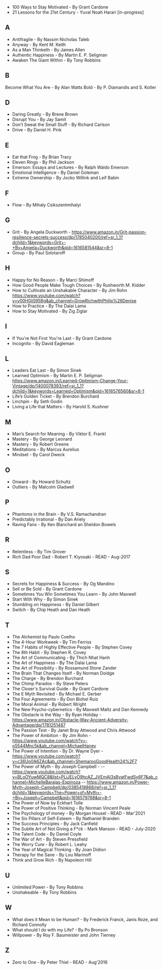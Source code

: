 - 100 Ways to Stay Motivated - By Grant Cardone
- 21 Lessons for the 21st Century - Yuval Noah Harari [in-progress]

## A
- Antifragile - By Nassim Nicholas Taleb
- Anyway - By Kent M. Keith
- As a Man Thinketh - By James Allen
- Authentic Happiness - By Martin E. P. Seligman
- Awaken The Giant Within - By Tony Robbins

## B
Become What You Are - By Alan Watts
Bold - By P. Diamandis and S. Kotler

## D
- Daring Greatly - By Brene Brown
- Disrupt You - By Jay Samit
- Don’t Sweat the Small Stuff - By Richard Carlson
- Drive - By Daniel H. Pink

## E
- Eat that Frog - By Brian Tracy
- Eleven Rings - By Phil Jackson
- Emerson: Essays and Lectures - By Ralph Waldo Emerson
- Emotional Intelligence - By Daniel Goleman
- Extreme Ownership - By Jocko Willink and Leif Babin

## F
- Flow - By Mihaly Csikszentmihalyi

## G
- Grit - By Angela Duckworth - https://www.amazon.in/Grit-passion-resilience-secrets-success/dp/1785040200/ref=sr_1_1?dchild=1&keywords=Grit+-+By+Angela+Duckworth&qid=1616581544&sr=8-1
- Group - By Paul Solotaroff 

## H
- Happy for No Reason - By Marci Shimoff
- How Good People Make Tough Choices - By Rushworth M. Kidder
- How to Cultivate an Unshakable Character - By Jim Rohn https://www.youtube.com/watch?v=y00HGt095Bg&ab_channel=GrowRichwithPhilip%26Denise
- How to Practice - By The Dalai Lama
- How to Stay Motivated - By Zig Ziglar

## I
- If You're Not First You're Last - By Grant Cardone
- Incognito - By David Eagleman

## L
- Leaders Eat Last - By Simon Sinek
- Learned Optimism - By Martin E. P. Seligman https://www.amazon.in/Learned-Optimism-Change-Your-Vintage/dp/1400078393/ref=sr_1_1?dchild=1&keywords=Learned+Optimism&qid=1616576560&sr=8-1
- Life’s Golden Ticket - By Brendon Burchard
- Linchpin - By Seth Godin
- Living a Life that Matters - By Harold S. Kushner

## M
- Man’s Search for Meaning - By Viktor E. Frankl
- Mastery - By George Leonard
- Mastery - By Robert Greene
- Meditations - By Marcus Aurelius
- Mindset - By Carol Dweck

## O
- Onward - By Howard Schultz
- Outliers - By Malcolm Gladwell

## P
- Phantoms in the Brain - By V.S. Ramachandran
- Predictably Irrational - By Dan Ariely
- Raving Fans - By Ken Blanchard an Sheldon Bowels

## R
- Relentless - By Tim Grover
- Rich Dad Poor Dad - Robert T. Kiyosaki - READ - Aug-2017

## S
- Secrets for Happiness & Success - By Og Mandino
- Sell or Be Sold - By Grant Cardone
- Sometimes You Win Sometimes You Learn - By John Maxwell
- Start With Why - By Simon Sinek
- Stumbling on Happiness - By Daniel Gilbert
- Switch - By Chip Heath and Dan Heath

## T
- The Alchemist by Paulo Coelho
- The 4-Hour Workweek - By Tim Ferriss
- The 7 Habits of Highly Effective People - By Stephen Covey
- The 8th Habit - By Stephen R. Covey
- The Art of Communicating - By Thich Nhat Hanh
- The Art of Happiness - By The Dalai Lama
- The Art of Possibility - By Rossamund Stone Zander
- The Brain That Changes Itself - By Norman Doidge
- The Charge - By Brendon Burchard
- The Chimp Paradox - By Steve Peters
- The Closer's Survival Guide - By Grant Cardone
- The E Myth Revisited - By Michael E. Gerber
- The Four Agreements - By Don Biohel Ruiz
- The Moral Animal - By Robert Wright
- The New Psycho-cybernetics - By Maxwell Maltz and Dan Kennedy
- The Obstacle is the Way - By Ryan Holiday - https://www.amazon.in/Obstacle-Way-Ancient-Adversity-Advantage/dp/1781251487
- The Passion Test - By Janet Bray Attwood and Chris Attwood
- The Power of Ambition - By Jim Rohn - https://www.youtube.com/watch?v=-o5544Mnc5k&ab_channel=MichaelHaney
- The Power of Intention - By Dr. Wayne Dyer - https://www.youtube.com/watch?v=c36Uo0A6ZAc&ab_channel=ShemarooGoodHealth24%2F7
- The Power of Myth - By Joseph Campbell - 
-- https://www.youtube.com/watch?v=BLoOYuwMQC8&list=PLiJELyO9hcAZ_JVEmAI3sByatFwdSy6F7&ab_channel=MichelleBarajas-Espinoza
-- https://www.amazon.in/Power-Myth-Joseph-Campbell/dp/0385418868/ref=sr_1_1?dchild=1&keywords=The+Power+of+Myth+-+By+Joseph+Campbell&qid=1616579768&sr=8-1
- The Power of Now by Eckhart Tolle
- The Power of Positive Thinking - By Norman Vincent Peale
- The Psychology of money - By Morgan Housel - READ - Mar'2021
- The Six Pillars of Self-Esteem - By Nathaniel Branden
- The Success Principles - By Jack Canfield
- The Subtle Art of Not Giving a F*ck - Mark Manson - READ - July-2020
- The Talent Code - By Daniel Coyle
- The War of Art - By Steven Pressfield
- The Worry Cure - By Robert L. Leahy
- The Year of Magical Thinking - By Joan Didion
- Therapy for the Sane - By Lou Marinoff
- Think and Grow Rich - By Napoleon Hill

## U
- Unlimited Power - By Tony Robbins
- Unshakeable - By Tony Robbins

## W
- What does it Mean to be Human? - By Frederick Franck, Janis Roze, and Richard Connolly
- What should I do with my Life? - By Po Bronson
- Willpower - By Roy F. Baumeister and John Tierney

## Z
- Zero to One - By Peter Thiel - READ - Aug'2016
